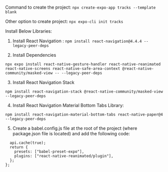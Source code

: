 Command to create the project: `npx create-expo-app tracks --template blank`

Other option to create project: `npx expo-cli init tracks`

Install Below Libraries:

1. Install React Navigation : `npm install react-navigation@4.4.4 --legacy-peer-deps`

2. Install Dependencies

`npx expo install react-native-gesture-handler react-native-reanimated react-native-screens react-native-safe-area-context @react-native-community/masked-view -- --legacy-peer-deps`

3. Install React Navigation Stack

`npm install react-navigation-stack @react-native-community/masked-view --legacy-peer-deps`

4. Install React Navigation Material Bottom Tabs Library:

`npm install react-navigation-material-bottom-tabs react-native-paper@4 --legacy-peer-deps`

5. Create a babel.config.js file at the root of the project (where package.json file is located) and add the following code:

```module.exports = function (api) {
  api.cache(true);
  return {
    presets: ["babel-preset-expo"],
    plugins: ["react-native-reanimated/plugin"],
  };
};